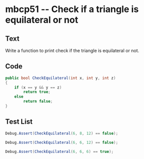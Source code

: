 # mbcp51 -- Check if a triangle is equilateral or not

## Text

Write a function to print check if the triangle is equilateral or not.

## Code

```csharp
public bool CheckEquilateral(int x, int y, int z)  
{  
    if (x == y && y == z)  
        return true;  
    else  
        return false;  
}
```

## Test List

```csharp
Debug.Assert(CheckEquilateral(6, 8, 12) == false);
```

```csharp
Debug.Assert(CheckEquilateral(6, 6, 12) == false);
```

```csharp
Debug.Assert(CheckEquilateral(6, 6, 6) == true);
```
